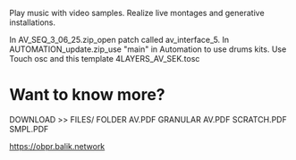 
Play music with video samples.
Realize live montages and generative installations.

  In AV_SEQ_3_06_25.zip_open patch called av_interface_5.
  In AUTOMATION_update.zip_use "main" in Automation to use drums kits. 
  Use Touch osc and this template 4LAYERS_AV_SEK.tosc
  
# Want to know more?
DOWNLOAD >> FILES/ FOLDER AV.PDF
GRANULAR AV.PDF
SCRATCH.PDF
SMPL.PDF


https://obpr.balik.network

